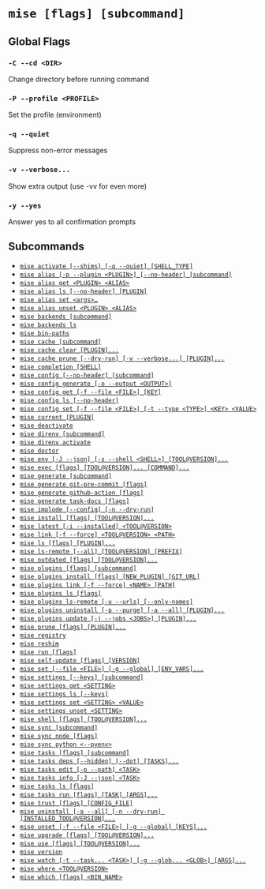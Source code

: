 # `mise [flags] [subcommand]`

## Global Flags

### `-C --cd <DIR>`

Change directory before running command

### `-P --profile <PROFILE>`

Set the profile (environment)

### `-q --quiet`

Suppress non-error messages

### `-v --verbose...`

Show extra output (use -vv for even more)

### `-y --yes`

Answer yes to all confirmation prompts

## Subcommands

* [`mise activate [--shims] [-q --quiet] [SHELL_TYPE]`](/cli/activate.md)
* [`mise alias [-p --plugin <PLUGIN>] [--no-header] [subcommand]`](/cli/alias.md)
* [`mise alias get <PLUGIN> <ALIAS>`](/cli/alias/get.md)
* [`mise alias ls [--no-header] [PLUGIN]`](/cli/alias/ls.md)
* [`mise alias set <args>…`](/cli/alias/set.md)
* [`mise alias unset <PLUGIN> <ALIAS>`](/cli/alias/unset.md)
* [`mise backends [subcommand]`](/cli/backends.md)
* [`mise backends ls`](/cli/backends/ls.md)
* [`mise bin-paths`](/cli/bin-paths.md)
* [`mise cache [subcommand]`](/cli/cache.md)
* [`mise cache clear [PLUGIN]...`](/cli/cache/clear.md)
* [`mise cache prune [--dry-run] [-v --verbose...] [PLUGIN]...`](/cli/cache/prune.md)
* [`mise completion [SHELL]`](/cli/completion.md)
* [`mise config [--no-header] [subcommand]`](/cli/config.md)
* [`mise config generate [-o --output <OUTPUT>]`](/cli/config/generate.md)
* [`mise config get [-f --file <FILE>] [KEY]`](/cli/config/get.md)
* [`mise config ls [--no-header]`](/cli/config/ls.md)
* [`mise config set [-f --file <FILE>] [-t --type <TYPE>] <KEY> <VALUE>`](/cli/config/set.md)
* [`mise current [PLUGIN]`](/cli/current.md)
* [`mise deactivate`](/cli/deactivate.md)
* [`mise direnv [subcommand]`](/cli/direnv.md)
* [`mise direnv activate`](/cli/direnv/activate.md)
* [`mise doctor`](/cli/doctor.md)
* [`mise env [-J --json] [-s --shell <SHELL>] [TOOL@VERSION]...`](/cli/env.md)
* [`mise exec [flags] [TOOL@VERSION]... [COMMAND]...`](/cli/exec.md)
* [`mise generate [subcommand]`](/cli/generate.md)
* [`mise generate git-pre-commit [flags]`](/cli/generate/git-pre-commit.md)
* [`mise generate github-action [flags]`](/cli/generate/github-action.md)
* [`mise generate task-docs [flags]`](/cli/generate/task-docs.md)
* [`mise implode [--config] [-n --dry-run]`](/cli/implode.md)
* [`mise install [flags] [TOOL@VERSION]...`](/cli/install.md)
* [`mise latest [-i --installed] <TOOL@VERSION>`](/cli/latest.md)
* [`mise link [-f --force] <TOOL@VERSION> <PATH>`](/cli/link.md)
* [`mise ls [flags] [PLUGIN]...`](/cli/ls.md)
* [`mise ls-remote [--all] [TOOL@VERSION] [PREFIX]`](/cli/ls-remote.md)
* [`mise outdated [flags] [TOOL@VERSION]...`](/cli/outdated.md)
* [`mise plugins [flags] [subcommand]`](/cli/plugins.md)
* [`mise plugins install [flags] [NEW_PLUGIN] [GIT_URL]`](/cli/plugins/install.md)
* [`mise plugins link [-f --force] <NAME> [PATH]`](/cli/plugins/link.md)
* [`mise plugins ls [flags]`](/cli/plugins/ls.md)
* [`mise plugins ls-remote [-u --urls] [--only-names]`](/cli/plugins/ls-remote.md)
* [`mise plugins uninstall [-p --purge] [-a --all] [PLUGIN]...`](/cli/plugins/uninstall.md)
* [`mise plugins update [-j --jobs <JOBS>] [PLUGIN]...`](/cli/plugins/update.md)
* [`mise prune [flags] [PLUGIN]...`](/cli/prune.md)
* [`mise registry`](/cli/registry.md)
* [`mise reshim`](/cli/reshim.md)
* [`mise run [flags]`](/cli/run.md)
* [`mise self-update [flags] [VERSION]`](/cli/self-update.md)
* [`mise set [--file <FILE>] [-g --global] [ENV_VARS]...`](/cli/set.md)
* [`mise settings [--keys] [subcommand]`](/cli/settings.md)
* [`mise settings get <SETTING>`](/cli/settings/get.md)
* [`mise settings ls [--keys]`](/cli/settings/ls.md)
* [`mise settings set <SETTING> <VALUE>`](/cli/settings/set.md)
* [`mise settings unset <SETTING>`](/cli/settings/unset.md)
* [`mise shell [flags] [TOOL@VERSION]...`](/cli/shell.md)
* [`mise sync [subcommand]`](/cli/sync.md)
* [`mise sync node [flags]`](/cli/sync/node.md)
* [`mise sync python <--pyenv>`](/cli/sync/python.md)
* [`mise tasks [flags] [subcommand]`](/cli/tasks.md)
* [`mise tasks deps [--hidden] [--dot] [TASKS]...`](/cli/tasks/deps.md)
* [`mise tasks edit [-p --path] <TASK>`](/cli/tasks/edit.md)
* [`mise tasks info [-J --json] <TASK>`](/cli/tasks/info.md)
* [`mise tasks ls [flags]`](/cli/tasks/ls.md)
* [`mise tasks run [flags] [TASK] [ARGS]...`](/cli/tasks/run.md)
* [`mise trust [flags] [CONFIG_FILE]`](/cli/trust.md)
* [`mise uninstall [-a --all] [-n --dry-run] [INSTALLED_TOOL@VERSION]...`](/cli/uninstall.md)
* [`mise unset [-f --file <FILE>] [-g --global] [KEYS]...`](/cli/unset.md)
* [`mise upgrade [flags] [TOOL@VERSION]...`](/cli/upgrade.md)
* [`mise use [flags] [TOOL@VERSION]...`](/cli/use.md)
* [`mise version`](/cli/version.md)
* [`mise watch [-t --task... <TASK>] [-g --glob... <GLOB>] [ARGS]...`](/cli/watch.md)
* [`mise where <TOOL@VERSION>`](/cli/where.md)
* [`mise which [flags] <BIN_NAME>`](/cli/which.md)
